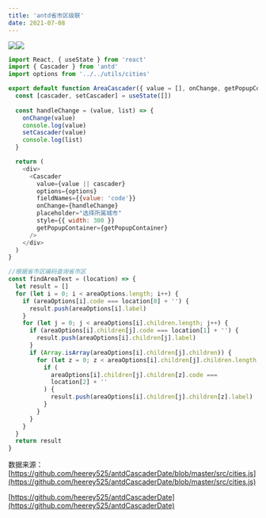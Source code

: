 ```yaml
---
title: 'antd省市区级联'
date: 2021-07-08
---   
```

 

![](https://img-blog.csdnimg.cn/20210708154618532.png?x-oss-processimage/watermark,type_ZmFuZ3poZW5naGVpdGk,shadow_10,text_aHR0cHM6Ly9ibG9nLmNzZG4ubmV0L3h1dG9uZ2Jhbw,size_16,color_FFFFFF,t_70)![](https://img-blog.csdnimg.cn/20210708154635586.png?x-oss-processimage/watermark,type_ZmFuZ3poZW5naGVpdGk,shadow_10,text_aHR0cHM6Ly9ibG9nLmNzZG4ubmV0L3h1dG9uZ2Jhbw,size_16,color_FFFFFF,t_70)

```javascript
import React, { useState } from 'react'
import { Cascader } from 'antd'
import options from '../../utils/cities'

export default function AreaCascader({ value = [], onChange, getPopupContainer }) {
  const [cascader, setCascader] = useState([])
  
  const handleChange = (value, list) => {
    onChange(value)
    console.log(value)
    setCascader(value)
    console.log(list)
  }

  return (
    <div>
      <Cascader
        value={value || cascader}
        options={options}
        fieldNames={{value: 'code'}}
        onChange={handleChange}
        placeholder="选择所属城市"
        style={{ width: 300 }}
        getPopupContainer={getPopupContainer}
      />
    </div>
  )
}
```

```javascript
//根据省市区编码查询省市区
const findAreaText = (location) => {
  let result = []
  for (let i = 0; i < areaOptions.length; i++) {
    if (areaOptions[i].code === location[0] + '') {
      result.push(areaOptions[i].label)
    }
    for (let j = 0; j < areaOptions[i].children.length; j++) {
      if (areaOptions[i].children[j].code === location[1] + '') {
        result.push(areaOptions[i].children[j].label)
      }
      if (Array.isArray(areaOptions[i].children[j].children)) {
        for (let z = 0; z < areaOptions[i].children[j].children.length; z++) {
          if (
            areaOptions[i].children[j].children[z].code ===
            location[2] + ''
          ) {
            result.push(areaOptions[i].children[j].children[z].label)
          }
        }
      }
    }
  }
  return result
}
```

数据来源：[https://github.com/heerey525/antdCascaderDate/blob/master/src/cities.js](https://github.com/heerey525/antdCascaderDate/blob/master/src/cities.js)

[https://github.com/heerey525/antdCascaderDate](https://github.com/heerey525/antdCascaderDate)
